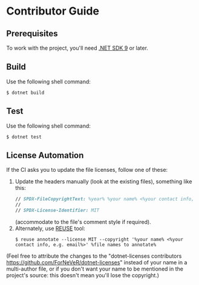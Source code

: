 <!--
SPDX-FileCopyrightText: 2024-2025 Friedrich von Never <friedrich@fornever.me>

SPDX-License-Identifier: MIT
-->

Contributor Guide
=================

Prerequisites
-------------
To work with the project, you'll need [.NET SDK 9][dotnet-sdk] or later.

Build
-----
Use the following shell command:

```console
$ dotnet build
```

Test
----
Use the following shell command:

```console
$ dotnet test
```

License Automation
------------------
<!-- REUSE-IgnoreStart -->
If the CI asks you to update the file licenses, follow one of these:
1. Update the headers manually (look at the existing files), something like this:
   ```fsharp
   // SPDX-FileCopyrightText: %year% %your name% <%your contact info, e.g. email%>
   //
   // SPDX-License-Identifier: MIT
   ```
   (accommodate to the file's comment style if required).
2. Alternately, use [REUSE][reuse] tool:
   ```console
   $ reuse annotate --license MIT --copyright '%your name% <%your contact info, e.g. email%>' %file names to annotate%
   ```

(Feel free to attribute the changes to the "dotnet-licenses contributors <https://github.com/ForNeVeR/dotnet-licenses>" instead of your name in a multi-author file, or if you don't want your name to be mentioned in the project's source: this doesn't mean you'll lose the copyright.)
<!-- REUSE-IgnoreEnd -->

[dotnet-sdk]: https://dotnet.microsoft.com/en-us/download
[reuse]: https://reuse.software/
